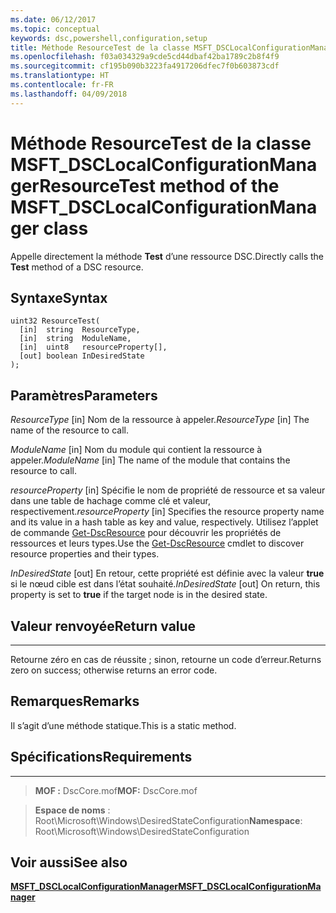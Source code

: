 ```yaml
---
ms.date: 06/12/2017
ms.topic: conceptual
keywords: dsc,powershell,configuration,setup
title: Méthode ResourceTest de la classe MSFT_DSCLocalConfigurationManager
ms.openlocfilehash: f03a034329a9cde5cd44dbaf42ba1789c2b8f4f9
ms.sourcegitcommit: cf195b090b3223fa4917206dfec7f0b603873cdf
ms.translationtype: HT
ms.contentlocale: fr-FR
ms.lasthandoff: 04/09/2018
---
```

# <a name="resourcetest-method-of-the-msftdsclocalconfigurationmanager-class"></a><span data-ttu-id="a18eb-103">Méthode ResourceTest de la classe MSFT_DSCLocalConfigurationManager</span><span class="sxs-lookup"><span data-stu-id="a18eb-103">ResourceTest method of the MSFT_DSCLocalConfigurationManager class</span></span>

<span data-ttu-id="a18eb-104">Appelle directement la méthode **Test** d’une ressource DSC.</span><span class="sxs-lookup"><span data-stu-id="a18eb-104">Directly calls the **Test** method of a DSC resource.</span></span>

<a name="syntax"></a><span data-ttu-id="a18eb-105">Syntaxe</span><span class="sxs-lookup"><span data-stu-id="a18eb-105">Syntax</span></span>
------

```mof
uint32 ResourceTest(
  [in]  string  ResourceType,
  [in]  string  ModuleName,
  [in]  uint8   resourceProperty[],
  [out] boolean InDesiredState
);
```

<a name="parameters"></a><span data-ttu-id="a18eb-106">Paramètres</span><span class="sxs-lookup"><span data-stu-id="a18eb-106">Parameters</span></span>
----------

<span data-ttu-id="a18eb-107">*ResourceType* \[in\] Nom de la ressource à appeler.</span><span class="sxs-lookup"><span data-stu-id="a18eb-107">*ResourceType* \[in\] The name of the resource to call.</span></span>

<span data-ttu-id="a18eb-108">*ModuleName* \[in\] Nom du module qui contient la ressource à appeler.</span><span class="sxs-lookup"><span data-stu-id="a18eb-108">*ModuleName* \[in\] The name of the module that contains the resource to call.</span></span>

<span data-ttu-id="a18eb-109">*resourceProperty* \[in\] Spécifie le nom de propriété de ressource et sa valeur dans une table de hachage comme clé et valeur, respectivement.</span><span class="sxs-lookup"><span data-stu-id="a18eb-109">*resourceProperty* \[in\] Specifies the resource property name and its value in a hash table as key and value, respectively.</span></span> <span data-ttu-id="a18eb-110">Utilisez l’applet de commande [Get-DscResource](https://technet.microsoft.com/library/dn521625.aspx) pour découvrir les propriétés de ressources et leurs types.</span><span class="sxs-lookup"><span data-stu-id="a18eb-110">Use the [Get-DscResource](https://technet.microsoft.com/library/dn521625.aspx) cmdlet to discover resource properties and their types.</span></span>

<span data-ttu-id="a18eb-111">*InDesiredState* \[out\] En retour, cette propriété est définie avec la valeur **true** si le nœud cible est dans l’état souhaité.</span><span class="sxs-lookup"><span data-stu-id="a18eb-111">*InDesiredState* \[out\] On return, this property is set to **true** if the target node is in the desired state.</span></span>

## <a name="return-value"></a><span data-ttu-id="a18eb-112">Valeur renvoyée</span><span class="sxs-lookup"><span data-stu-id="a18eb-112">Return value</span></span>
------------

<span data-ttu-id="a18eb-113">Retourne zéro en cas de réussite ; sinon, retourne un code d’erreur.</span><span class="sxs-lookup"><span data-stu-id="a18eb-113">Returns zero on success; otherwise returns an error code.</span></span>

## <a name="remarks"></a><span data-ttu-id="a18eb-114">Remarques</span><span class="sxs-lookup"><span data-stu-id="a18eb-114">Remarks</span></span>

<span data-ttu-id="a18eb-115">Il s’agit d’une méthode statique.</span><span class="sxs-lookup"><span data-stu-id="a18eb-115">This is a static method.</span></span>

## <a name="requirements"></a><span data-ttu-id="a18eb-116">Spécifications</span><span class="sxs-lookup"><span data-stu-id="a18eb-116">Requirements</span></span>
------------
><span data-ttu-id="a18eb-117">**MOF :** DscCore.mof</span><span class="sxs-lookup"><span data-stu-id="a18eb-117">**MOF:** DscCore.mof</span></span>

><span data-ttu-id="a18eb-118">**Espace de noms** : Root\Microsoft\Windows\DesiredStateConfiguration</span><span class="sxs-lookup"><span data-stu-id="a18eb-118">**Namespace**: Root\Microsoft\Windows\DesiredStateConfiguration</span></span>


## <a name="see-also"></a><span data-ttu-id="a18eb-119">Voir aussi</span><span class="sxs-lookup"><span data-stu-id="a18eb-119">See also</span></span>


[<span data-ttu-id="a18eb-120">**MSFT_DSCLocalConfigurationManager**</span><span class="sxs-lookup"><span data-stu-id="a18eb-120">**MSFT_DSCLocalConfigurationManager**</span></span>](msft-dsclocalconfigurationmanager.md)